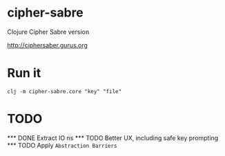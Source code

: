 # cipher-sabre
Clojure Cipher Sabre version

http://ciphersaber.gurus.org

# Run it
`clj -m cipher-sabre.core "key" "file"`

# TODO
*** DONE Extract IO ns
*** TODO Better UX, including safe key prompting
*** TODO Apply `Abstraction Barriers`
